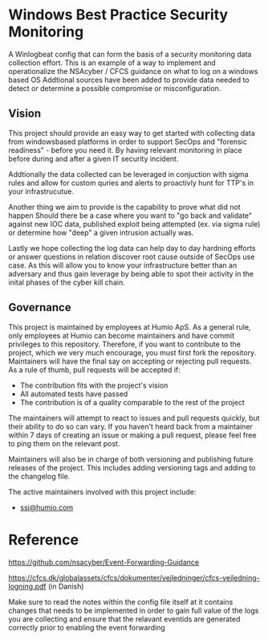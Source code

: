 # Windows Best Practice Security Monitoring
A Winlogbeat config that can form the basis of a security monitoring data collection effort.
This is an example of a way to implement and operationalize the NSAcyber / CFCS guidance on what to log on a windows based OS
Addtional sources have been added to provide data needed to detect or determine a possible compromise or misconfiguration.

## Vision
This project should provide an easy way to get started with collecting data from windowsbased platforms in order to 
support SecOps and "forensic readiness" - before you need it. By having relevant monitoring in place before during and after a given IT security incident.

Addtionally the data collected can be leveraged in conjuction with sigma rules and allow for custom quries and alerts to proactivly hunt for TTP's in your infrastrucutue. 

Another thing we aim to provide is the capability to prove what did not happen Should there be a case where you want to "go back and validate" against new IOC data, published exploit being attempted (ex. via sigma rule) or determine how "deep" a given intrusion actually was.

Lastly we hope collecting the log data can help day to day hardning efforts or answer questions in relation discover root cause outside of SecOps use case. As this will allow you to know your infrastructure better than an adversary and thus gain leverage by being able to spot their activity in the inital phases of the cyber kill chain.

## Governance
This project is maintained by employees at Humio ApS.
As a general rule, only employees at Humio can become maintainers and have commit privileges to this repository.
Therefore, if you want to contribute to the project, which we very much encourage, you must first fork the repository.
Maintainers will have the final say on accepting or rejecting pull requests.
As a rule of thumb, pull requests will be accepted if:
 
   * The contribution fits with the project's vision
   * All automated tests have passed
   * The contribution is of a quality comparable to the rest of the project
 
The maintainers will attempt to react to issues and pull requests quickly, but their ability to do so can vary.
If you haven't heard back from a maintainer within 7 days of creating an issue or making a pull request, please feel free to ping them on the relevant post.

Maintainers will also be in charge of both versioning and publishing future releases of the project. This includes adding versioning tags and adding to the changelog file.
 
The active maintainers involved with this project include:
  
   * [ssi@humio.com](https://github.com/ssi0202)

# Reference
https://github.com/nsacyber/Event-Forwarding-Guidance

https://cfcs.dk/globalassets/cfcs/dokumenter/vejledninger/cfcs-vejledning-logning.pdf (in Danish)

Make sure to read the notes within the config file itself at it contains changes that needs to be implemented in order to gain full value of the logs you are collecting and ensure that the relavant eventids are generated correctly prior to enabling the event forwarding

